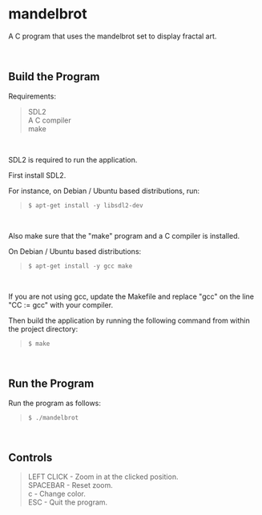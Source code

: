 # mandelbrot
A C program that uses the mandelbrot set to display fractal art.

<br>

## Build the Program

Requirements:

>SDL2  
A C compiler  
make  

<br>

SDL2 is required to run the application.

First install SDL2.

For instance, on Debian / Ubuntu based distributions, run:

>```$ apt-get install -y libsdl2-dev```

<br>

Also make sure that the "make" program and a C compiler is installed.

On Debian / Ubuntu based distributions:

>```$ apt-get install -y gcc make```

<br>

If you are not using gcc, update the Makefile and replace "gcc" on the line "CC := gcc" with your compiler.

Then build the application by running the following command from within the project directory:

>```$ make```

<br>

## Run the Program

Run the program as follows:

>```$ ./mandelbrot```

<br>

## Controls

>LEFT CLICK - Zoom in at the clicked position.  
SPACEBAR   - Reset zoom.  
c          - Change color.  
ESC        - Quit the program.  
